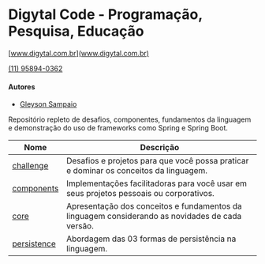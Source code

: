 # Digytal Code - Programação, Pesquisa, Educação
[www.digytal.com.br](www.digytal.com.br) 

[(11) 95894-0362](www.digytal.com.br)


#### Autores
- [Gleyson Sampaio](https://github.com/glysns)

Repositório repleto de desafios, componentes, fundamentos da linguagem e demonstração do uso de frameworks como Spring e Spring Boot.

| Nome  | Descrição |
| ------------- | ------------- |
| [challenge](https://github.com/digytal-code/java-code/tree/main/challenge)  | Desafios e projetos para que você possa praticar e dominar os conceitos da linguagem.
| [components](https://github.com/digytal-code/java-code/tree/main/components)  | Implementações facilitadoras para você usar em seus projetos pessoais ou corporativos.
| [core](https://github.com/digytal-code/java-code/tree/main/core)  | Apresentação dos conceitos e fundamentos da linguagem considerando as novidades de cada versão.
| [persistence](https://github.com/digytal-code/java-code/tree/main/persistence)  | Abordagem das 03 formas de persistência na linguagem.


